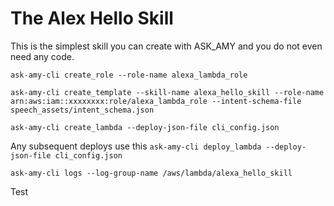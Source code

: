 # The Alex Hello Skill
This is the simplest skill you can create with ASK_AMY and you do not
even need any code. 

`ask-amy-cli create_role --role-name alexa_lambda_role`

`ask-amy-cli create_template --skill-name alexa_hello_skill --role-name arn:aws:iam::xxxxxxxx:role/alexa_lambda_role --intent-schema-file speech_assets/intent_schema.json`

`ask-amy-cli create_lambda --deploy-json-file cli_config.json`

Any subsequent deploys use this 
`ask-amy-cli deploy_lambda --deploy-json-file cli_config.json`

`ask-amy-cli logs --log-group-name /aws/lambda/alexa_hello_skill`


Test





